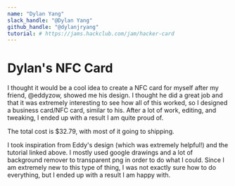 ```yaml
---
name: "Dylan Yang"
slack_handle: "@Dylan Yang"
github_handle: "@dylanjryang"
tutorial: # https://jams.hackclub.com/jam/hacker-card
---
```


# Dylan's NFC Card

I thought it would be a cool idea to create a NFC card for myself after my friend, @eddyzow, showed me his design. I thought he did a great job and that it was extremely interesting to see how all of this worked, so I designed a business card/NFC card, similar to his.
After a lot of work, editing, and tweaking, I ended up with a result I am quite proud of.

The total cost is $32.79, with most of it going to shipping. 

I took inspiration from Eddy's design (which was extremely helpful!) and the tutorial linked above. I mostly used google drawings and a lot of background remover to transparent png in order to do what I could. Since I am extremely new to this type of thing, I was not exactly sure how to do everything, but I ended up with a result I am happy with.

